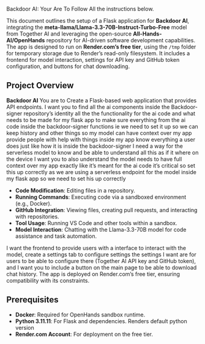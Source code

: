 Backdoor AI: Your Are To Follow All the instructions below.

This document outlines the setup of a Flask application for **Backdoor AI**, integrating the **meta-llama/Llama-3.3-70B-Instruct-Turbo-Free** model from Together AI and leveraging the open-source **All-Hands-AI/OpenHands** repository for AI-driven software development capabilities. The app is designed to run on **Render.com’s free tier**, using the `/tmp` folder for temporary storage due to Render’s read-only filesystem. It includes a frontend for model interaction, settings for API key and GitHub token configuration, and buttons for chat downloading.

## Project Overview

**Backdoor AI** You are to Create a Flask-based web application that provides API endpoints. I want you to find all the ai components inside the Backdoor-signer repository’s identity all the the functionality for the ai code and what needs to be made for my flask app to make sure everything from the ai code inside the backdoor-signer functions ie we need to set it up so we can keep history and other things so my model can have context over my app provide people with help with things inside my app know everything a user does just like how it is inside the backdoor-signer I need a way for the serverless model to know and be able to understand all this as if it where on the device I want you to also understand the model needs to have full context over my app exactly like it’s meant for the ai code it’s critical so set this up correctly as we are using a serverless endpoint for the model inside my flask app so we need to set his up correctly 

- **Code Modification**: Editing files in a repository.
- **Running Commands**: Executing code via a sandboxed environment (e.g., Docker).
- **GitHub Integration**: Viewing files, creating pull requests, and interacting with repositories.
- **Tool Usage**: Running VS Code and other tools within a sandbox.
- **Model Interaction**: Chatting with the Llama-3.3-70B model for code assistance and task automation.

I want the frontend to provide users with a interface to interact with the model, create a settings tab to configure settings the settings I want are for users to be able to configure there (Together AI API key and GitHub token), and I want you to include a button on the main page to be able to download chat history. The app is deployed on Render.com’s free tier, ensuring compatibility with its constraints.

## Prerequisites

- **Docker**: Required for OpenHands sandbox runtime.
- **Python 3.11.11**: For Flask and dependencies. Renders default python version
- **Render.com Account**: For deployment on the free tier.
